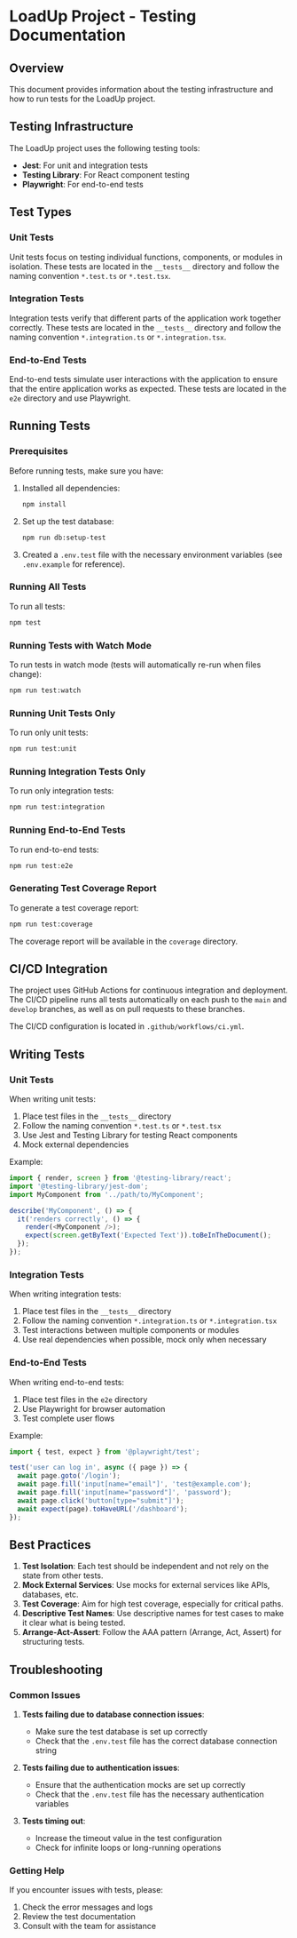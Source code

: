 # LoadUp Project - Testing Documentation

## Overview

This document provides information about the testing infrastructure and how to run tests for the LoadUp project.

## Testing Infrastructure

The LoadUp project uses the following testing tools:

- **Jest**: For unit and integration tests
- **Testing Library**: For React component testing
- **Playwright**: For end-to-end tests

## Test Types

### Unit Tests

Unit tests focus on testing individual functions, components, or modules in isolation. These tests are located in the `__tests__` directory and follow the naming convention `*.test.ts` or `*.test.tsx`.

### Integration Tests

Integration tests verify that different parts of the application work together correctly. These tests are located in the `__tests__` directory and follow the naming convention `*.integration.ts` or `*.integration.tsx`.

### End-to-End Tests

End-to-end tests simulate user interactions with the application to ensure that the entire application works as expected. These tests are located in the `e2e` directory and use Playwright.

## Running Tests

### Prerequisites

Before running tests, make sure you have:

1. Installed all dependencies:
   ```bash
   npm install
   ```

2. Set up the test database:
   ```bash
   npm run db:setup-test
   ```

3. Created a `.env.test` file with the necessary environment variables (see `.env.example` for reference).

### Running All Tests

To run all tests:

```bash
npm test
```

### Running Tests with Watch Mode

To run tests in watch mode (tests will automatically re-run when files change):

```bash
npm run test:watch
```

### Running Unit Tests Only

To run only unit tests:

```bash
npm run test:unit
```

### Running Integration Tests Only

To run only integration tests:

```bash
npm run test:integration
```

### Running End-to-End Tests

To run end-to-end tests:

```bash
npm run test:e2e
```

### Generating Test Coverage Report

To generate a test coverage report:

```bash
npm run test:coverage
```

The coverage report will be available in the `coverage` directory.

## CI/CD Integration

The project uses GitHub Actions for continuous integration and deployment. The CI/CD pipeline runs all tests automatically on each push to the `main` and `develop` branches, as well as on pull requests to these branches.

The CI/CD configuration is located in `.github/workflows/ci.yml`.

## Writing Tests

### Unit Tests

When writing unit tests:

1. Place test files in the `__tests__` directory
2. Follow the naming convention `*.test.ts` or `*.test.tsx`
3. Use Jest and Testing Library for testing React components
4. Mock external dependencies

Example:

```typescript
import { render, screen } from '@testing-library/react';
import '@testing-library/jest-dom';
import MyComponent from '../path/to/MyComponent';

describe('MyComponent', () => {
  it('renders correctly', () => {
    render(<MyComponent />);
    expect(screen.getByText('Expected Text')).toBeInTheDocument();
  });
});
```

### Integration Tests

When writing integration tests:

1. Place test files in the `__tests__` directory
2. Follow the naming convention `*.integration.ts` or `*.integration.tsx`
3. Test interactions between multiple components or modules
4. Use real dependencies when possible, mock only when necessary

### End-to-End Tests

When writing end-to-end tests:

1. Place test files in the `e2e` directory
2. Use Playwright for browser automation
3. Test complete user flows

Example:

```typescript
import { test, expect } from '@playwright/test';

test('user can log in', async ({ page }) => {
  await page.goto('/login');
  await page.fill('input[name="email"]', 'test@example.com');
  await page.fill('input[name="password"]', 'password');
  await page.click('button[type="submit"]');
  await expect(page).toHaveURL('/dashboard');
});
```

## Best Practices

1. **Test Isolation**: Each test should be independent and not rely on the state from other tests.
2. **Mock External Services**: Use mocks for external services like APIs, databases, etc.
3. **Test Coverage**: Aim for high test coverage, especially for critical paths.
4. **Descriptive Test Names**: Use descriptive names for test cases to make it clear what is being tested.
5. **Arrange-Act-Assert**: Follow the AAA pattern (Arrange, Act, Assert) for structuring tests.

## Troubleshooting

### Common Issues

1. **Tests failing due to database connection issues**:
   - Make sure the test database is set up correctly
   - Check that the `.env.test` file has the correct database connection string

2. **Tests failing due to authentication issues**:
   - Ensure that the authentication mocks are set up correctly
   - Check that the `.env.test` file has the necessary authentication variables

3. **Tests timing out**:
   - Increase the timeout value in the test configuration
   - Check for infinite loops or long-running operations

### Getting Help

If you encounter issues with tests, please:

1. Check the error messages and logs
2. Review the test documentation
3. Consult with the team for assistance 